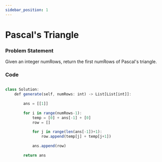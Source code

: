 ```yaml
---
sidebar_position: 1
---
```


# Pascal's Triangle

### Problem Statement

Given an integer numRows, return the first numRows of Pascal's triangle.

### Code

```jsx title="Python Code"

class Solution:
    def generate(self, numRows: int) -> List[List[int]]:
        
        ans = [[1]]
        
        for i in range(numRows-1):
            temp = [0] + ans[-1] + [0]
            row = []
            
            for j in range(len(ans[-1])+1):
                row.append(temp[j] + temp[j+1])
            
            ans.append(row)
        
        return ans
